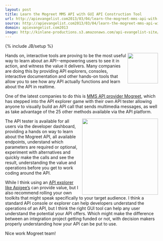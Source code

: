 ```yaml
---
layout: post
title: Learn the Mogreet MMS API with GUI API Construction Tool
url: http://apievangelist.com2013/03/04/learn-the-mogreet-mms-api-with-gui-api-construction-tool/
source: http://apievangelist.com2013/03/04/learn-the-mogreet-mms-api-with-gui-api-construction-tool/
domain: apievangelist.com2013
image: http://kinlane-productions.s3.amazonaws.com/api-evangelist-site/blog/mogreet-logo.jpg
---
```

{% include JB/setup %}<p>
     <a href="http://www.mogreet.com/" target="_blank"><img src="https://s3.amazonaws.com/kinlane-productions/api-evangelist/mogreet/mogreet-logo.jpg"  width="100" align="right" /></a>
</p>
<p>
     Hands on, interactive tools are proving to be the most useful way to learn about an API--empowering users to see it in action, and witness the value it delivers. Many companies are doing this by providing API explorers, consoles, interactive documentation and other hands-on tools that allow you to see how any API actually functions and learn about the API in realtime.
</p>
<p>
     One of the latest companies to do this is <a title="MMS API Provider" href="http://www.mogreet.com/">MMS API provider Mogreet</a>, which has stepped into the API explorer game with their own API tester allowing anyone to visually build an API call that sends multimedia messages, as well as take advantage of the 25 other methods available via the API platform.
</p>
<p>
     <a href="http://www.mogreet.com/" target="_blank"><img src="https://s3.amazonaws.com/kinlane-productions/api-evangelist/mogreet/mogreet-api-tester.jpg"  width="250" align="right" /></a>
</p>
<p>
     The API tester is available for all users via the developer dashboard, providing a hands on way to learn about the Mogreet API, all available endpoints, understand which parameters are required or optional, experiment with alternatives and quickly make the calls and see the result, understanding the value and operations before you get to work coding around the API.
</p>
<p>
     While I think using an <a href="http://apigee.com/docs/consoletogo/">API explorer like Apigee’s</a> can provide value, but I also recommend rolling your own toolkits that might speak specifically to your target audience. I think a standard API console or explorer can help developers understand the operations of an API, but I think the right GUI tool can help any user understand the potential your API offers. Which might make the difference between an integration project getting funded or not, with decision makers properly understanding how your API can be put to use.
</p>
<p>
     Nice work Mogreet team!
</p>
